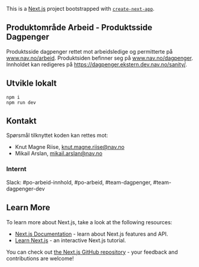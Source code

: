 This is a [Next.js](https://nextjs.org/) project bootstrapped with [`create-next-app`](https://github.com/vercel/next.js/tree/canary/packages/create-next-app).

## Produktområde Arbeid - Produktsside Dagpenger

Produktsside dagpenger rettet mot arbeidsledige og permitterte på www.nav.no/arbeid.
Produktsiden befinner seg på www.nav.no/dagpenger.
Innholdet kan redigeres på https://dagpenger.ekstern.dev.nav.no/sanity/.

## Utvikle lokalt

```
npm i
npm run dev
```

## Kontakt

Spørsmål tilknyttet koden kan rettes mot:

- Knut Magne Riise, knut.magne.riise@nav.no
- Mikail Arslan, mikail.arslan@nav.no

### Internt

Slack: #po-arbeid-innhold, #po-arbeid, #team-dagpenger, #team-dagpenger-dev

## Learn More

To learn more about Next.js, take a look at the following resources:

- [Next.js Documentation](https://nextjs.org/docs) - learn about Next.js features and API.
- [Learn Next.js](https://nextjs.org/learn) - an interactive Next.js tutorial.

You can check out [the Next.js GitHub repository](https://github.com/vercel/next.js/) - your feedback and contributions are welcome!
